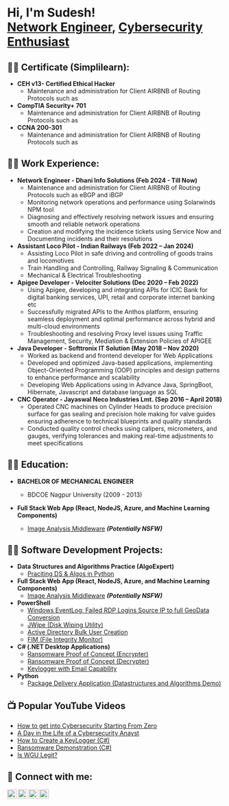 <h1>Hi, I'm Sudesh! <br/><a href="https://github.com/sudeshmirashe22/Profile">Network Engineer</a>, <a href="https://www.linkedin.com/in/sudesh-mirashe">Cybersecurity Enthusiast</a>

<h2>👨‍💻 Certificate (Simplilearn):</h2>

- <b> CEH v13- Certified Ethical Hacker </b>
  - Maintenance and administration for Client AIRBNB of Routing Protocols such as
- <b> CompTIA Security+ 701 </b>
  - Maintenance and administration for Client AIRBNB of Routing Protocols such as
- <b> CCNA 200-301 </b>
  - Maintenance and administration for Client AIRBNB of Routing Protocols such as 

<h2>👨‍💻 Work Experience:</h2>

- <b> Network Engineer - Dhani Info Solutions (Feb 2024 - Till Now)</b>
  - Maintenance and administration for Client AIRBNB of Routing Protocols such as eBGP and iBGP
  - Monitoring network operations and performance using Solarwinds NPM tool
  - Diagnosing and effectively resolving network issues and ensuring smooth and reliable network operations
  - Creation and modifying the incidence tickets using Service Now and Documenting incidents and their resolutions
- <b> Assistant Loco Pilot - Indian Railways (Feb 2022 – Jan 2024)</b>
  - Assisting Loco Pilot in safe driving and controlling of goods trains and locomotives
  - Train Handling and Controlling, Railway Signaling & Communication
  - Mechanical & Electrical Troubleshooting
- <b> Apigee Developer - Velociter Solutions (Dec 2020 – Feb 2022)</b>
  - Using Apigee, developing and integrating APIs for ICIC Bank for digital banking services, UPI, retail and corporate internet banking etc
  - Successfully migrated APIs to the Anthos platform, ensuring seamless deployment and optimal performance across hybrid and multi-cloud environments
  - Troubleshooting and resolving Proxy level issues using Traffic Management, Security, Mediation & Extension Policies of APIGEE
- <b> Java Developer - Softtronix IT Solution (May 2018 – Nov 2020)</b>
  - Worked as backend and frontend developer for Web Applications
  - Developed and optimized Java-based applications, implementing Object-Oriented Programming (OOP) principles and design patterns to enhance performance and scalability
  - Developing Web Applications using in Advance Java, SpringBoot, Hibernate, Javascript and database language as SQL
- <b> CNC Operator - Jayaswal Neco Industries Lmt. (Sep 2016 – April 2018)</b>
  - Operated CNC machines on Cylinder Heads to produce precision surface for gas sealing and precision hole making for valve guides ensuring adherence to technical blueprints and quality standards
  - Conducted quality control checks using calipers, micrometers, and gauges, verifying tolerances and making real-time adjustments to meet specifications
 
<h2>👨‍💻 Education:</h2>

- <b> BACHELOR OF MECHANICAL ENGINEER </b>
  - BDCOE Nagpur University (2009 - 2013)


  
- <b>Full Stack Web App (React, NodeJS, Azure, and Machine Learning Components)</b>
  - [Image Analysis Middleware](https://github.com/joshmadakor1/4chan-Image-Analysis-Middleware-C964) <b><i>(Potentially NSFW)</b></i>

<h2>👨‍💻 Software Development Projects:</h2>

- <b>Data Structures and Algorithms Practice (AlgoExpert)</b>
  - [Praciting DS & Algos in Python](https://github.com/joshmadakor1/Algorithms-Practice)
- <b>Full Stack Web App (React, NodeJS, Azure, and Machine Learning Components)</b>
  - [Image Analysis Middleware](https://github.com/joshmadakor1/4chan-Image-Analysis-Middleware-C964) <b><i>(Potentially NSFW)</b></i>
- <b>PowerShell</b>
  - [Windows EventLog: Failed RDP Logins Source IP to full GeoData Conversion](https://github.com/joshmadakor1/Sentinel-Lab)
  - [JWipe (Disk Wiping Utility)](https://github.com/joshmadakor1/Jwipe.PowerShell)
  - [Active Directory Bulk User Creation](https://github.com/joshmadakor1/AD_PS)
  - [FIM (File Integrity Monitor)](https://github.com/joshmadakor1/PowerShell-Integrity-FIM)
- <b>C# (.NET Desktop Applications)</b>
  - [Ransomware Proof of Concept (Encrypter)](https://github.com/joshmadakor1/EncrypterPOC)
  - [Ransomware Proof of Concept (Decrypter)](https://github.com/joshmadakor1/DecrypterPOC)
  - [Keylogger with Email Capability](https://github.com/joshmadakor1/Key-Logger-With-Email)
- <b>Python</b>
  - [Package Delivery Application (Datastructures and Algorithms Demo)](https://github.com/joshmadakor1/Package-Delivery-Pathfinding-Algorithm)

<h2>📺 Popular YouTube Videos</h2>

- [How to get into Cybersecurity Starting From Zero](https://www.youtube.com/watch?v=a83ASGn_V_s)
- [A Day in the Life of a Cybersecurity Anayst](https://www.youtube.com/watch?v=uHy3oM7NnoU)
- [How to Create a KeyLogger (C#)](https://www.youtube.com/watch?v=N-L9hklSlNk)
- [Ransomware Demonstration (C#)](https://www.youtube.com/watch?v=OfvdQeh79s0)
- [Is WGU Legit?](https://www.youtube.com/watch?v=E2MwRWxDBkA)

<h2> 🤳 Connect with me:</h2>

[<img align="left" alt="JoshMadakor | YouTube" width="22px" src="https://cdn.jsdelivr.net/npm/simple-icons@v3/icons/youtube.svg" />][youtube]
[<img align="left" alt="JoshMadakor | Twitter" width="22px" src="https://cdn.jsdelivr.net/npm/simple-icons@v3/icons/twitter.svg" />][twitter]
[<img align="left" alt="JoshMadakor | LinkedIn" width="22px" src="https://cdn.jsdelivr.net/npm/simple-icons@v3/icons/linkedin.svg" />][linkedin]
[<img align="left" alt="JoshMadakor | Instagram" width="22px" src="https://cdn.jsdelivr.net/npm/simple-icons@v3/icons/instagram.svg" />][instagram]

[twitter]: https://twitter.com/joshmadakor
[youtube]: https://www.youtube.com/c/joshmadakor
[instagram]: https://www.instagram.com/joshmadakor/
[linkedin]: https://linkedin.com/in/joshmadakor

<!--
**joshmadakor1/joshmadakor1** is a ✨ _special_ ✨ repository because its `README.md` (this file) appears on your GitHub profile.

Here are some ideas to get you started:

- 🔭 I’m currently working on ...
- 🌱 I’m currently learning ...
- 👯 I’m looking to collaborate on ...
- 🤔 I’m looking for help with ...
- 💬 Ask me about ...
- 📫 How to reach me: ...
- 😄 Pronouns: ...
- ⚡ Fun fact: ...
-->
